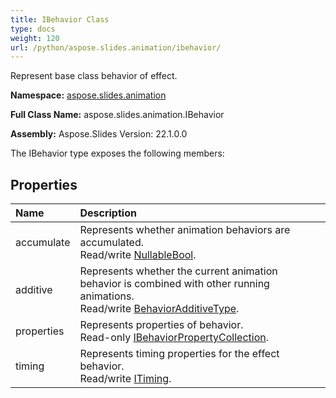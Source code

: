 ```yaml
---
title: IBehavior Class
type: docs
weight: 120
url: /python/aspose.slides.animation/ibehavior/
---
```


Represent base class behavior of effect.

**Namespace:** [aspose.slides.animation](/python/aspose.slides.animation/)

**Full Class Name:** aspose.slides.animation.IBehavior

**Assembly:**  Aspose.Slides Version: 22.1.0.0

The IBehavior type exposes the following members:
## **Properties**
|**Name**|**Description**|
| :- | :- |
|accumulate|Represents whether animation behaviors are accumulated.<br/>            Read/write [NullableBool](/python/aspose.slides/nullablebool/).|
|additive|Represents whether the current animation behavior is combined with other running animations.<br/>            Read/write [BehaviorAdditiveType](/python/aspose.slides.animation/behavioradditivetype/).|
|properties|Represents properties of behavior.<br/>            Read-only [IBehaviorPropertyCollection](/python/aspose.slides.animation/ibehaviorpropertycollection/).|
|timing|Represents timing properties for the effect behavior.<br/>            Read/write [ITiming](/python/aspose.slides.animation/itiming/).|
